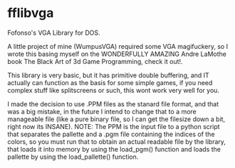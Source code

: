 # fflibvga
Fofonso's VGA Library for DOS.

A little project of mine (WumpusVGA) required some VGA magifuckery, so I wrote this basing myself on the WONDERFULLY AMAZING Andre LaMothe book The Black Art of 3d Game Programming, check it out!.

This library is very basic, but it has primitive double buffering, and IT actually can function as the basis for some simple games, 
if you need complex stuff like splitscreens or such, this wont work very well for you.

I made the decision to use .PPM files as the stanard file format, and that was a big mistake, in the future I intend to change that to a more manageable file (like a pure binary file, so I can get the filesize down a bit, right now its INSANE).
NOTE: The PPM is the input file to a python script that separates the pallette and a .pgm file containing the indices of the colors, so you must run that to obtain an actual readable file by the library, that loads it into memory by using the load_pgm() function and loads the pallette by using the load_pallette() function.
